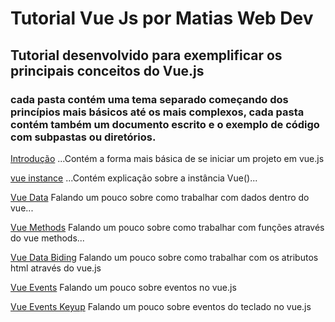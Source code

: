 # Tutorial Vue Js por Matias Web Dev
## Tutorial desenvolvido para exemplificar os principais conceitos do Vue.js

### cada pasta contém uma tema separado começando dos princípios mais básicos até os mais complexos, cada pasta contém também um documento escrito e o exemplo de código com subpastas ou diretórios.

[Introdução](https://github.com/CleverMatias/vueJsPlayList/tree/master/P0_introduction#o-vuejs)
...Contém a forma mais básica de se iniciar um projeto em vue.js

[vue instance](https://github.com/CleverMatias/vueJsPlayList/tree/master/P1_vue_instance#vue-instance)
...Contém explicação sobre a instância Vue()...

[Vue Data](https://github.com/CleverMatias/vueJsPlayList/tree/master/P2_vue_data#vue-data)
Falando um pouco sobre como trabalhar com dados dentro do vue...

[Vue Methods](https://github.com/CleverMatias/vueJsPlayList/tree/master/P3_vue_methods#vue-methods)
Falando um pouco sobre como trabalhar com funções através do vue methods...

[Vue Data Biding](https://github.com/CleverMatias/vueJsPlayList/tree/master/P4_vue_data_biding#vue-data-biding)
Falando um pouco sobre como trabalhar com os atributos html através do vue.js

[Vue Events](https://github.com/CleverMatias/vueJsPlayList/tree/master/P5_vue_events#vue-events)
Falando um pouco sobre eventos no vue.js

[Vue Events Keyup](https://github.com/CleverMatias/vueJsPlayList/tree/master/P6_vue_events_keyup#vue-eventskeyup)
Falando um pouco sobre eventos do teclado no vue.js

